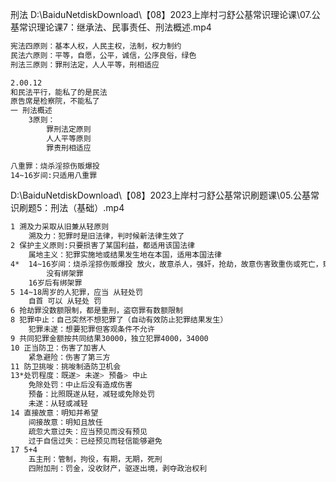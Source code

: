 刑法	D:\BaiduNetdiskDownload\【08】2023上岸村刁舒公基常识理论课\07.公基常识理论课7：继承法、民事责任、刑法概述.mp4

```sh
宪法四原则：基本人权，人民主权，法制，权力制约
民法六原则：平等，自愿，公平，诚信，公序良俗，绿色
刑法三原则：罪刑法定，人人平等，刑相适应

2.00.12
和民法平行，能私了的是民法
原告席是检察院，不能私了 
一 刑法概述
	3原则：
		罪刑法定原则
		人人平等原则
		罪责刑相适应

八重罪：烧杀淫掠伤贩爆投
14~16岁间:只适用八重罪
```





D:\BaiduNetdiskDownload\【08】2023上岸村刁舒公基常识刷题课\05.公基常识刷题5：刑法（基础）.mp4

```sh
1 溯及力采取从旧兼从轻原则
	溯及力：犯罪时是旧法律，判时候新法律生效了
2 保护主义原则:只要损害了某国利益，都适用该国法律
	属地主义：犯罪实施地或结果发生地在本国，适用本国法律
4*	14~16岁间：烧杀淫掠伤贩爆投 放火，故意杀人，强奸，抢劫，故意伤害致重伤或死亡，贩卖毒品，爆炸，投放危险物品
		没有绑架罪
	16岁后有绑架罪
5 14~18周岁的人犯罪，应当 从轻处罚
	自首 可以 从轻处 罚
6 抢劫罪没数额限制，都是重刑，盗窃罪有数额限制
8 犯罪中止：自己突然不想犯罪了（自动有效防止犯罪结果发生）
	犯罪未遂：想要犯罪但客观条件不允许
9 共同犯罪金额按共同结果30000，独立犯罪4000，34000
10 正当防卫：伤害了加害人
	紧急避险：伤害了第三方
11 防卫挑唆：挑唆制造防卫机会
13*处罚程度：既遂> 未遂> 预备> 中止
	免除处罚：中止后没有造成伤害
	预备：比照既遂从轻，减轻或免除处罚
	未遂：从轻或减轻
14 直接故意：明知并希望
	间接故意：明知且放任
	疏忽大意过失：应当预见而没有预见
	过于自信过失：已经预见而轻信能够避免
17 5+4
	五主刑：管制，拘役，有期，无期，死刑
	四附加刑：罚金，没收财产，驱逐出境，剥夺政治权利
```

